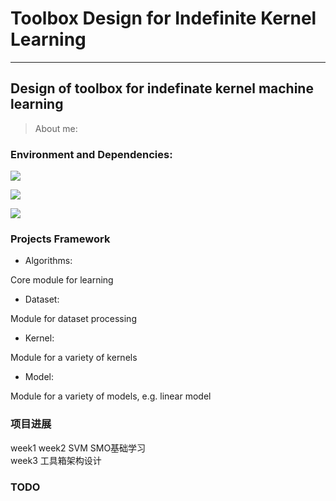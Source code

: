# Toolbox Design for Indefinite Kernel Learning

---
Design of toolbox for indefinate kernel machine learning
-------------

> About me:



### Environment and Dependencies:
![](https://img.shields.io/badge/python-3.6-brightgreen.svg)


[![](https://img.shields.io/badge/anaconda3-4.4.0-brightgreen.svg)](https://www.anaconda.com/download/)


![](https://img.shields.io/badge/platform-Windows10-blue.svg)




### Projects Framework  
- Algorithms:

Core module for learning  

- Dataset:

Module for dataset processing  

- Kernel:  

Module for a variety of kernels  

- Model:  

Module for a variety of models, e.g.  linear model  



### 项目进展    
week1 week2  SVM SMO基础学习  
week3 工具箱架构设计    
  
### TODO 
